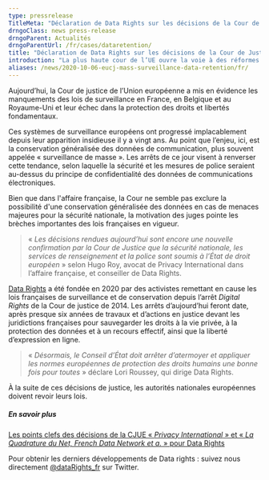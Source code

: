 ```yaml
---
type: pressrelease
TitleMeta: "Déclaration de Data Rights sur les décisions de la Cour de Justice européenne concernant la «Loi renseignement» française et le «Investigatory Powers Act» britannique"
drngoClass: news press-release
drngoParent: Actualités
drngoParentUrl: /fr/cases/dataretention/
title: "Déclaration de Data Rights sur les décisions de la Cour de Justice européenne concernant la «Loi renseignement» française et le «Investigatory Powers Act» britannique (6 Oct. 2020)"
introduction: "La plus haute cour de l’UE ouvre la voie à des réformes structurelles des lois de surveillance européennes."
aliases: /news/2020-10-06-eucj-mass-surveillance-data-retention/fr/
---
```



<p class="part" data-startline="140" data-endline="140">Aujourd’hui, la Cour de justice de l’Union européenne a mis en évidence les manquements des lois de surveillance en France, en Belgique et au Royaume-Uni et leur échec dans la protection des droits et libertés fondamentaux.</p><p class="part" data-startline="142" data-endline="142">Ces systèmes de surveillance européens ont progressé implacablement depuis leur apparition insidieuse il y a vingt ans. Au point que l’enjeu, ici, est la conservation généralisée des données de communication, plus souvent appelée «&nbsp;surveillance de masse&nbsp;». Les arrêts de ce jour visent à renverser cette tendance, selon laquelle la sécurité et les mesures de police seraient au-dessus du principe de confidentialité des données de communications électroniques.</p>

<p>Bien que dans l'affaire française, la Cour ne semble pas exclure la possibilité d'une conservation généralisée des données en cas de menaces majeures pour la sécurité nationale, la motivation des juges pointe les brèches importantes des lois françaises en vigueur. 
</p>

<blockquote class="part" data-startline="144" data-endline="144">
<p>«&nbsp;<em>Les décisions rendues aujourd’hui sont encore une nouvelle confirmation par la Cour de Justice que la sécurité nationale, les services de renseignement et la police sont soumis à l’État de droit européen</em>&nbsp;» selon Hugo Roy, avocat de Privacy International dans l’affaire française, et conseiller de Data Rights.</p>
</blockquote><p class="part" data-startline="146" data-endline="146"><a href="https://datarights.ngo" target="_blank" rel="noopener">Data Rights</a> a été fondée en 2020 par des activistes remettant en cause les lois françaises de surveillance et de conservation depuis l’arrêt <em>Digital Rights</em> de la Cour de justice de 2014. Les arrêts d’aujourd’hui feront date, après presque six années de travaux et d’actions en justice devant les juridictions françaises pour sauvegarder les droits à la vie privée, à la protection des données et à un recours effectif, ainsi que la liberté d’expression en ligne.</p><blockquote class="part" data-startline="148" data-endline="148">
<p>«&nbsp;<em>Désormais, le Conseil d’État doit arrêter d’atermoyer et appliquer les normes européennes de protection des droits humains une bonne fois pour toutes</em>&nbsp;» déclare Lori Roussey, qui dirige Data Rights.</p>
</blockquote><p class="part" data-startline="150" data-endline="150">À la suite de ces décisions de justice, les autorités nationales européennes doivent revoir leurs lois.</p>

<h5>En savoir plus</h5>

<p>
<a href="/fr/cases/dataretention/2020-10-eucj-takeaways/">
Les points clefs des décisions de la CJUE «&nbsp;<em>Privacy International</em>&nbsp;» et «&nbsp;<em>La Quadrature du Net, French Data Network et a.</em>&nbsp;» pour Data Rights
</a>
</p>
<p class="part" data-startline="152" data-endline="152">Pour obtenir les derniers développements de Data rights&nbsp;: suivez nous directement <a href="https://twitter.com/@dataRights_fr" target="_blank" rel="noopener">@dataRights_fr</a> sur Twitter.</p>
